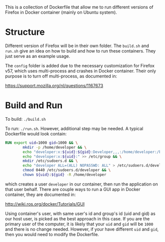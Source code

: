 This is a collection of Dockerfile that allow me to run different versions of Firefox in Docker container (mainly on Ubuntu system).

# Structure

Different version of Firefox will be in their own folder. The `build.sh` and `run.sh` give an idea on how to build and how to run these containers. They just serve as an example usage.

The `config` folder is added due to the necessary customization for Firefox v57, which uses multi-process and crashes in Docker container. Their only purpose is to turn off multi-process, as documented in:

https://support.mozilla.org/nl/questions/1167673

# Build and Run

To build: `./build.sh`

To run: `./run.sh`. However, additional step may be needed. A typical Dockerfile would look contain:

```Dockerfile
RUN export uid=1000 gid=1000 && \
        mkdir -p /home/developer && \
        echo "developer:x:${uid}:${gid}:Developer,,,:/home/developer:/bin/bash" >> /etc/passwd && \
        echo "developer:x:${uid}:" >> /etc/group && \
        mkdir /etc/sudoers.d && \
        echo "developer ALL=(ALL) NOPASSWD: ALL" > /etc/sudoers.d/developer && \
        chmod 0440 /etc/sudoers.d/developer && \
        chown ${uid}:${gid} -R /home/developer
```

which creates a user `developer` in our container, then run the application on that user behalf. There are couple ways to run a GUI app in Docker container, they are documented in:

http://wiki.ros.org/docker/Tutorials/GUI

Using container's user, with same user's id and group's id (uid and gid) as our host user, is picked as the best approach in this case. If you are the primary user of the computer, it is likely that your `uid` and `gid` will be `1000` and there is no change needed. However, if your have different `uid` and `gid`, then you would need to modify the Dockerfile.
